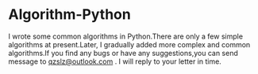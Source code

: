 # Algorithm-Python
I wrote some common algorithms in Python.There are only a few simple algorithms at present.Later, I gradually added more complex and common algorithms.If you find any bugs or have any suggestions,you can send message to qzslz@outlook.com .  I will reply to your letter in time.
